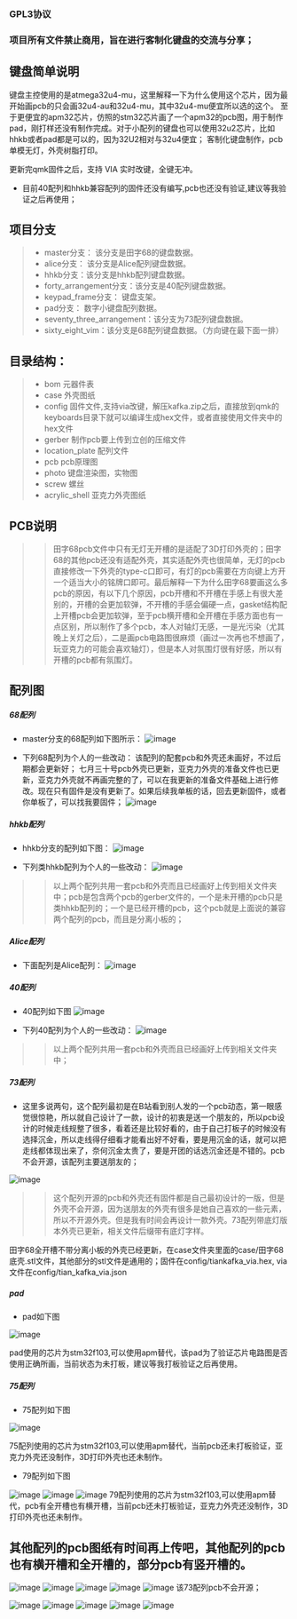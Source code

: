 ### GPL3协议
### 项目所有文件禁止商用，旨在进行客制化键盘的交流与分享；

## 键盘简单说明

键盘主控使用的是atmega32u4-mu，这里解释一下为什么使用这个芯片，因为最开始画pcb的只会画32u4-au和32u4-mu，其中32u4-mu便宜所以选的这个。
至于更便宜的apm32芯片，仿照的stm32芯片画了一个apm32的pcb图，用于制作pad，刚打样还没有制作完成。对于小配列的键盘也可以使用32u2芯片，比如hhkb或者pad都是可以的，因为32U2相对与32u4便宜；
客制化键盘制作，pcb单模无灯，外壳树脂打印。

更新完qmk固件之后，支持 VIA 实时改键，全键无冲。

+ 目前40配列和hhkb兼容配列的固件还没有编写,pcb也还没有验证,建议等我验证之后再使用；

## 项目分支
>+ master分支： 该分支是田字68的键盘数据。
>+ alice分支：  该分支是Alice配列键盘数据。
>+ hhkb分支：该分支是hhkb配列键盘数据。  
>+ forty_arrangement分支：该分支是40配列键盘数据。  
>+ keypad_frame分支： 键盘支架。 
>+ pad分支： 数字小键盘配列数据。 
>+ seventy_three_arrangement：该分支为73配列键盘数据。
>+ sixty_eight_vim：该分支是68配列键盘数据。（方向键在最下面一排）  




## 目录结构：  
>+ bom 元器件表  
>+ case 外壳图纸  
>+ config 固件文件,支持via改键，解压kafka.zip之后，直接放到qmk的keyboards目录下就可以编译生成hex文件，或者直接使用文件夹中的hex文件  
>+ gerber 制作pcb要上传到立创的压缩文件  
>+ location_plate 配列文件  
>+ pcb pcb原理图  
>+ photo 键盘渲染图，实物图  
>+ screw 螺丝  
>+ acrylic_shell 亚克力外壳图纸

## PCB说明
>>田字68pcb文件中只有无灯无开槽的是适配了3D打印外壳的；田字68的其他pcb还没有适配外壳，其实适配外壳也很简单，无灯的pcb直接修改一下外壳的type-c口即可，有灯的pcb需要在方向键上方开一个适当大小的铭牌口即可。最后解释一下为什么田字68要画这么多pcb的原因，有以下几个原因，pcb开槽和不开槽在手感上有很大差别的，开槽的会更加软弹，不开槽的手感会偏硬一点，gasket结构配上开槽pcb会更加软弹，至于pcb横开槽和全开槽在手感方面也有一点区别，所以制作了多个pcb，本人对轴灯无感，一是光污染（尤其晚上关灯之后），二是画pcb电路图很麻烦（画过一次再也不想画了，玩亚克力的可能会喜欢轴灯），但是本人对氛围灯很有好感，所以有开槽的pcb都有氛围灯。

## 配列图

##### 68配列
+ master分支的68配列如下图所示：
![image](https://github.com/LXF-YZP/Customized_keyboard/blob/master/photo/68%E9%85%8D%E5%88%97.png)

+ 下列68配列为个人的一些改动：
该配列的配套pcb和外壳还未画好，不过后期都会更新好；
七月三十号pcb外壳已更新，亚克力外壳的准备文件也已更新，亚克力外壳就不再画完整的了，可以在我更新的准备文件基础上进行修改。现在只有固件是没有更新了。如果后续我单板的话，回去更新固件，或者你单板了，可以找我要固件；
![image](https://github.com/LXF-YZP/Customized_keyboard/blob/master/photo/68vim%E9%85%8D%E5%88%97.png)


##### hhkb配列
+ hhkb分支的配列如下图：
![image](https://github.com/LXF-YZP/Customized_keyboard/blob/master/photo/hhkb.png)

+ 下列类hhkb配列为个人的一些改动：
![image](https://github.com/LXF-YZP/Customized_keyboard/blob/master/photo/hhkbvim.png)
>> 以上两个配列共用一套pcb和外壳而且已经画好上传到相关文件夹中；pcb是包含两个pcb的gerber文件的，一个是未开槽的pcb只是类hhkb配列的；一个是已经开槽的pcb，这个pcb就是上面说的兼容两个配列的pcb，而且是分离小板的；

##### Alice配列
+ 下面配列是Alice配列：
![image](https://github.com/LXF-YZP/Customized_keyboard/blob/master/photo/Alice.png)

##### 40配列

+ 40配列如下图
![image](https://github.com/LXF-YZP/Customized_keyboard/blob/master/photo/40%E9%85%8D%E5%88%97.png)

+ 下列40配列为个人的一些改动：
![image](https://github.com/LXF-YZP/Customized_keyboard/blob/master/photo/40vim%E9%85%8D%E5%88%97.png)
>> 以上两个配列共用一套pcb和外壳而且已经画好上传到相关文件夹中；

##### 73配列

+ 这里多说两句，这个配列最初是在B站看到别人发的一个pcb动态，第一眼感觉很惊艳，所以就自己设计了一款，设计的初衷是送一个朋友的，所以pcb设计的时候走线规整了很多，看着还是比较好看的，由于自己打板子的时候没有选择沉金，所以走线得仔细看才能看出好不好看，要是用沉金的话，就可以把走线都体现出来了，奈何沉金太贵了，要是开团的话选沉金还是不错的。pcb不会开源，该配列主要送朋友的；

![image](https://github.com/LXF-YZP/Customized_keyboard/blob/master/photo/73%E9%85%8D%E5%88%97.png)

>> 这个配列开源的pcb和外壳还有固件都是自己最初设计的一版，但是外壳不会开源，因为送朋友的外壳有很多是她自己喜欢的一些元素，所以不开源外壳。但是我有时间会再设计一款外壳。73配列带底灯版本外壳已更新，相关文件后缀带有底灯字样。

田字68全开槽不带分离小板的外壳已经更新，在case文件夹里面的case/田字68底壳.stl文件，其他部分的stl文件是通用的；固件在config/tiankafka_via.hex, via文件在config/tian_kafka_via.json



##### pad

+ pad如下图

![image](https://github.com/LXF-YZP/Customized_keyboard/blob/master/photo/pad.png)

pad使用的芯片为stm32f103,可以使用apm替代，该pad为了验证芯片电路图是否使用正确所画，当前状态为未打板，建议等我打板验证之后再使用。



##### 75配列

+ 75配列如下图

![image](https://github.com/LXF-YZP/Customized_keyboard/blob/master/photo/EF22CB8B-EC3E-45BF-823C-BF3540EE5807.png)

75配列使用的芯片为stm32f103,可以使用apm替代，当前pcb还未打板验证，亚克力外壳还没制作，3D打印外壳也还未制作。


+ 79配列如下图

![image](https://github.com/LXF-YZP/Customized_keyboard/blob/master/photo/79.png)
![image](https://github.com/LXF-YZP/Customized_keyboard/blob/master/photo/205E5F6D-7887-4CE3-A03D-32DB3699E1A3.png)
![image](https://github.com/LXF-YZP/Customized_keyboard/blob/master/photo/8BCFE564-EC59-4EC9-B64A-492B4F4E385B.png)
79配列使用的芯片为stm32f103,可以使用apm替代，pcb有全开槽也有横开槽，当前pcb还未打板验证，亚克力外壳还没制作，3D打印外壳也还未制作。

## 其他配列的pcb图纸有时间再上传吧，其他配列的pcb也有横开槽和全开槽的，部分pcb有竖开槽的。



![image](https://github.com/LXF-YZP/Customized_keyboard/blob/master/photo/40pcb.png)
![image](https://github.com/LXF-YZP/Customized_keyboard/blob/master/photo/68t.png)
![image](https://github.com/LXF-YZP/Customized_keyboard/blob/master/photo/68tian.png)
![image](https://github.com/LXF-YZP/Customized_keyboard/blob/master/photo/68vimt.png)
![image](https://github.com/LXF-YZP/Customized_keyboard/blob/master/photo/73pcb.png)
该73配列pcb不会开源；

![image](https://github.com/LXF-YZP/Customized_keyboard/blob/master/photo/75pcb.png)
![image](https://github.com/LXF-YZP/Customized_keyboard/blob/master/photo/75pcb%E6%A8%AA.png)
![image](https://github.com/LXF-YZP/Customized_keyboard/blob/master/photo/Alicepcb.png)
![image](https://github.com/LXF-YZP/Customized_keyboard/blob/master/photo/hhkbpcb.png)
![image](https://github.com/LXF-YZP/Customized_keyboard/blob/master/photo/hhkbvimpcb.png)

